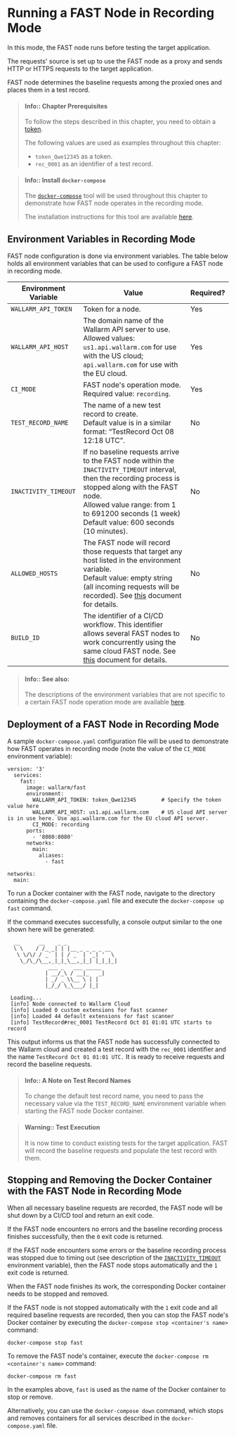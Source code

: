 [doc-allowed-hosts]:                ../operations/env-variables.md#limiting-the-number-of-requests-to-be-recorded
[doc-get-token]:                    prerequisites.md#anchor-token
[doc-concurrent-pipelines]:         ci-mode-concurrent-pipelines.md
[doc-env-variables]:                ../operations/env-variables.md

[anchor-recording-variables]:       #environment-variables-in-recording-mode

[link-docker-compose]:              https://docs.docker.com/compose/
[link-docker-compose-install]:      https://docs.docker.com/compose/install/

#  Running a FAST Node in Recording Mode

In this mode, the FAST node runs before testing the target application.

The requests' source is set up to use the FAST node as a proxy and sends HTTP or HTTPS requests to the target application.

FAST node determines the baseline requests among the proxied ones and places them in a test record. 

>   #### Info:: Chapter Prerequisites
>   
>   To follow the steps described in this chapter, you need to obtain a [token][doc-get-token].
>   
>   The following values are used as examples throughout this chapter:
>   *   `token_Qwe12345` as a token.
>   *   `rec_0001` as an identifier of a test record.

 >   #### Info:: Install `docker-compose`
>   
>   The [`docker-compose`][link-docker-compose] tool will be used throughout this chapter to demonstrate how FAST node operates in the recording mode.
>   
>   The installation instructions for this tool are available [here][link-docker-compose-install].

## Environment Variables in Recording Mode

FAST node configuration is done via environment variables. The table below holds all environment variables that can be used to configure a FAST node in recording mode.

| Environment Variable   | Value  | Required? |
|--------------------	| --------	| -----------	|
| `WALLARM_API_TOKEN`  	| Token for a node. | Yes |
| `WALLARM_API_HOST`   	| The domain name of the Wallarm API server to use. <br>Allowed values: <br>`us1.api.wallarm.com` for use with the US cloud;<br>`api.wallarm.com` for use with the EU cloud.| Yes |
| `CI_MODE`            	| FAST node's operation mode. <br>Required value: `recording`. | Yes |
| `TEST_RECORD_NAME`   	| The name of a new test record to create. <br>Default value is in a similar format: “TestRecord Oct 08 12:18 UTC”. | No |
| `INACTIVITY_TIMEOUT` 	| If no baseline requests arrive to the FAST node within the `INACTIVITY_TIMEOUT` interval, then the recording process is stopped along with the FAST node.<br>Allowed value range: from 1 to 691200 seconds (1 week)<br>Default value: 600 seconds (10 minutes). | No |
| `ALLOWED_HOSTS`       | The FAST node will record those requests that target any host listed in the environment variable. <br>Default value: empty string (all incoming requests will be recorded). See [this][doc-allowed-hosts] document for details.| No |
| `BUILD_ID` | The identifier of a CI/CD workflow. This identifier allows several FAST nodes to work concurrently using the same cloud FAST node. See [this][doc-concurrent-pipelines] document for details.| No |

 >   #### Info:: See also:
>   
>   The descriptions of the environment variables that are not specific to a certain FAST node operation mode are available [here][doc-env-variables].

 ## Deployment of a FAST Node in Recording Mode

A sample `docker-compose.yaml` configuration file will be used to demonstrate how FAST operates in recording mode (note the value of the `CI_MODE` environment variable):

```
version: '3'
  services:
    fast:                                        
      image: wallarm/fast
      environment:
        WALLARM_API_TOKEN: token_Qwe12345        # Specify the token value here
        WALLARM_API_HOST: us1.api.wallarm.com    # US cloud API server is in use here. Use api.wallarm.com for the EU cloud API server.
        CI_MODE: recording
      ports:
        - '8080:8080'                              
      networks:
        main:
          aliases:
            - fast

networks:
  main:
```

To run a Docker container with the FAST node, navigate to the directory containing the `docker-compose.yaml` file and execute the `docker-compose up fast` command.

If the command executes successfully, a console output similar to the one shown here will be generated:

```
  __      __    _ _
  \ \    / /_ _| | |__ _ _ _ _ __
   \ \/\/ / _` | | / _` | '_| '  \
    \_/\_/\__,_|_|_\__,_|_| |_|_|_|
             ___ _   ___ _____
            | __/_\ / __|_   _|
            | _/ _ \\__ \ | |
            |_/_/ \_\___/ |_|
 
 Loading...
 [info] Node connected to Wallarm Cloud
 [info] Loaded 0 custom extensions for fast scanner
 [info] Loaded 44 default extensions for fast scanner
 [info] TestRecord#rec_0001 TestRecord Oct 01 01:01 UTC starts to record

```

This output informs us that the FAST node has successfully connected to the Wallarm cloud and created a test record with the `rec_0001` identifier and the name `TestRecord Oct 01 01:01 UTC.` It is ready to receive requests and record the baseline requests.

>   #### Info:: A Note on Test Record Names
>   
>   To change the default test record name, you need to pass the necessary value via the `TEST_RECORD_NAME` environment variable when starting the FAST node Docker container.

 >   #### Warning:: Test Execution
>   
>   It is now time to conduct existing tests for the target application. FAST will record the baseline requests and populate the test record with them.


## Stopping and Removing the Docker Container with the FAST Node in Recording Mode

When all necessary baseline requests are recorded, the FAST node will be shut down by a CI/CD tool and return an exit code.

If the FAST node encounters no errors and the baseline recording process finishes successfully, then the `0` exit code is returned.

If the FAST node encounters some errors or the baseline recording process was stopped due to timing out (see description of the [`INACTIVITY_TIMEOUT`][anchor-recording-variables] environment variable), then the FAST node stops automatically and the `1` exit code is returned.

When the FAST node finishes its work, the corresponding Docker container needs to be stopped and removed.

If the FAST node is not stopped automatically with the `1` exit code and all required baseline requests are recorded, then you can stop the FAST node's Docker container by executing the `docker-compose stop <container's name>` command:

```
docker-compose stop fast
```

To remove the FAST node's container, execute the `docker-compose rm <container's name>` command:

```
docker-compose rm fast
```

In the examples above, `fast` is used as the name of the Docker container to stop or remove.

Alternatively, you can use the `docker-compose down` command, which stops and removes containers for all services described in the `docker-compose.yaml` file.